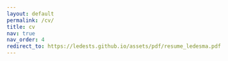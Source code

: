 ```yaml
---
layout: default
permalink: /cv/
title: cv
nav: true
nav_order: 4
redirect_to: https://ledests.github.io/assets/pdf/resume_ledesma.pdf
---
```

